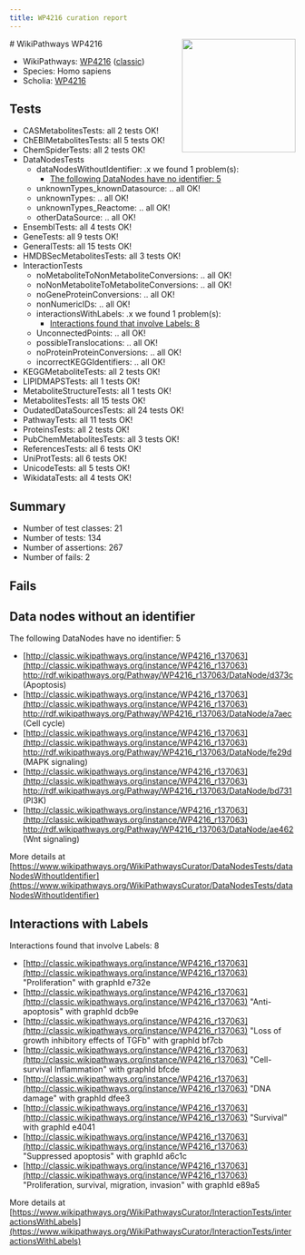 ```yaml
---
title: WP4216 curation report
---
```


<img style="float: right; width: 200px" src="https://upload.wikimedia.org/wikipedia/commons/thumb/8/83/Wplogo_with_text_500.png/640px-Wplogo_with_text_500.png" />
# WikiPathways WP4216

* WikiPathways: [WP4216](https://wikipathways.org/pathways/WP4216) ([classic](https://classic.wikipathways.org/instance/WP4216))
* Species: Homo sapiens
* Scholia: [WP4216](https://scholia.toolforge.org/wikipathways/WP4216)
## Tests
* CASMetabolitesTests: all 2 tests OK!
* ChEBIMetabolitesTests: all 5 tests OK!
* ChemSpiderTests: all 2 tests OK!
* DataNodesTests
    * dataNodesWithoutIdentifier: .x we found 1 problem(s):
        * [The following DataNodes have no identifier: 5](#d2d32fa4)
    * unknownTypes_knownDatasource: .. all OK!
    * unknownTypes: .. all OK!
    * unknownTypes_Reactome: .. all OK!
    * otherDataSource: .. all OK!
* EnsemblTests: all 4 tests OK!
* GeneTests: all 9 tests OK!
* GeneralTests: all 15 tests OK!
* HMDBSecMetabolitesTests: all 3 tests OK!
* InteractionTests
    * noMetaboliteToNonMetaboliteConversions: .. all OK!
    * noNonMetaboliteToMetaboliteConversions: .. all OK!
    * noGeneProteinConversions: .. all OK!
    * nonNumericIDs: .. all OK!
    * interactionsWithLabels: .x we found 1 problem(s):
        * [Interactions found that involve Labels: 8](#630d267f)
    * UnconnectedPoints: .. all OK!
    * possibleTranslocations: .. all OK!
    * noProteinProteinConversions: .. all OK!
    * incorrectKEGGIdentifiers: .. all OK!
* KEGGMetaboliteTests: all 2 tests OK!
* LIPIDMAPSTests: all 1 tests OK!
* MetaboliteStructureTests: all 1 tests OK!
* MetabolitesTests: all 15 tests OK!
* OudatedDataSourcesTests: all 24 tests OK!
* PathwayTests: all 11 tests OK!
* ProteinsTests: all 2 tests OK!
* PubChemMetabolitesTests: all 3 tests OK!
* ReferencesTests: all 6 tests OK!
* UniProtTests: all 6 tests OK!
* UnicodeTests: all 5 tests OK!
* WikidataTests: all 4 tests OK!


## Summary

* Number of test classes: 21
* Number of tests: 134
* Number of assertions: 267
* Number of fails: 2

## Fails

<a name="d2d32fa4" />

## Data nodes without an identifier

The following DataNodes have no identifier: 5

* [http://classic.wikipathways.org/instance/WP4216_r137063](http://classic.wikipathways.org/instance/WP4216_r137063) http://rdf.wikipathways.org/Pathway/WP4216_r137063/DataNode/d373c (Apoptosis)
* [http://classic.wikipathways.org/instance/WP4216_r137063](http://classic.wikipathways.org/instance/WP4216_r137063) http://rdf.wikipathways.org/Pathway/WP4216_r137063/DataNode/a7aec (Cell cycle)
* [http://classic.wikipathways.org/instance/WP4216_r137063](http://classic.wikipathways.org/instance/WP4216_r137063) http://rdf.wikipathways.org/Pathway/WP4216_r137063/DataNode/fe29d (MAPK
signaling)
* [http://classic.wikipathways.org/instance/WP4216_r137063](http://classic.wikipathways.org/instance/WP4216_r137063) http://rdf.wikipathways.org/Pathway/WP4216_r137063/DataNode/bd731 (PI3K)
* [http://classic.wikipathways.org/instance/WP4216_r137063](http://classic.wikipathways.org/instance/WP4216_r137063) http://rdf.wikipathways.org/Pathway/WP4216_r137063/DataNode/ae462 (Wnt signaling)


More details at [https://www.wikipathways.org/WikiPathwaysCurator/DataNodesTests/dataNodesWithoutIdentifier](https://www.wikipathways.org/WikiPathwaysCurator/DataNodesTests/dataNodesWithoutIdentifier)

<a name="630d267f" />

## Interactions with Labels

Interactions found that involve Labels: 8

* [http://classic.wikipathways.org/instance/WP4216_r137063](http://classic.wikipathways.org/instance/WP4216_r137063) "Proliferation" with graphId e732e
* [http://classic.wikipathways.org/instance/WP4216_r137063](http://classic.wikipathways.org/instance/WP4216_r137063) "Anti-apoptosis" with graphId dcb9e
* [http://classic.wikipathways.org/instance/WP4216_r137063](http://classic.wikipathways.org/instance/WP4216_r137063) "Loss of growth
inhibitory effects 
of TGFb" with graphId bf7cb
* [http://classic.wikipathways.org/instance/WP4216_r137063](http://classic.wikipathways.org/instance/WP4216_r137063) "Cell-survival
Inflammation" with graphId bfcde
* [http://classic.wikipathways.org/instance/WP4216_r137063](http://classic.wikipathways.org/instance/WP4216_r137063) "DNA damage" with graphId dfee3
* [http://classic.wikipathways.org/instance/WP4216_r137063](http://classic.wikipathways.org/instance/WP4216_r137063) "Survival" with graphId e4041
* [http://classic.wikipathways.org/instance/WP4216_r137063](http://classic.wikipathways.org/instance/WP4216_r137063) "Suppressed apoptosis" with graphId a6c1c
* [http://classic.wikipathways.org/instance/WP4216_r137063](http://classic.wikipathways.org/instance/WP4216_r137063) "Proliferation, survival, 
migration, invasion" with graphId e89a5


More details at [https://www.wikipathways.org/WikiPathwaysCurator/InteractionTests/interactionsWithLabels](https://www.wikipathways.org/WikiPathwaysCurator/InteractionTests/interactionsWithLabels)

